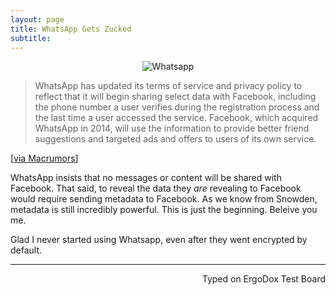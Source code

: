 ```yaml
---
layout: page
title: WhatsApp Gets Zucked
subtitle:
---
```


<center> <img src="http://imgur.com/Cp9sjCC.jpg" alt="Whatsapp"> </center>

> WhatsApp has updated its terms of service and privacy policy to reflect that it will begin sharing select data with Facebook, including the phone number a user verifies during the registration process and the last time a user accessed the service. Facebook, which acquired WhatsApp in 2014, will use the information to provide better friend suggestions and targeted ads and offers to users of its own service.    

[[via  Macrumors](http://www.macrumors.com/2016/08/25/whatsapp-sharing-data-with-facebook/)]


WhatsApp insists that no messages or content will be shared with Facebook. That said, to reveal the data they _are_ revealing to Facebook would require sending metadata to Facebook. As we know from Snowden, metadata is still incredibly powerful. This is just the beginning. Beleive you me.

Glad I never started using Whatsapp, even after they went encrypted by default.

---
<p align="right">Typed on ErgoDox Test Board</p>

